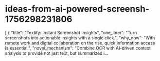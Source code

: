 # ideas-from-ai-powered-screensh-1756298231806
[ { "title": "Textify: Instant Screenshot Insights", "one_liner": "Turn screenshots into actionable insights with a single click.", "why_now": "With remote work and digital collaboration on the rise, quick information access is essential.", "novel_mechanism": "Combine OCR with AI-driven context analysis to provide not just text, but summarized i...
